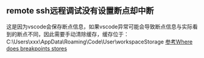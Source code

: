 ## remote ssh远程调试没有设置断点却中断
这是因为vscode会保存断点信息，如果vscode异常可能会导致断点信息与实际看到的断点不同，因此需要手动清除缓存，缓存位于：
C:\Users\xxx\AppData\Roaming\Code\User\workspaceStorage
[参考Where does breakpoints stores](https://stackoverflow.com/questions/57767800/where-does-breakpoints-stores)